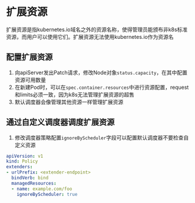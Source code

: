 # 扩展资源
扩展资源是指kubernetes.io域名之外的资源名称，使得管理员能颁布非k8s标准资源，而用户可以使用它们。扩展资源无法使用kubernetes.io作为资源名

## 配置扩展资源
1. 向apiServer发出Patch请求，修改Node对象`status.capacity`，在其中配置资源可用数量
2. 在新建Pod时，可以在`spec.container.resources`中进行资源配置，request和limits必须一致，因为k8s无法管理扩展资源的超售
3. 默认调度器会像管理其他资源一样管理扩展资源

## 通过自定义调度器调度扩展资源
1. 修改调度器策略配置`ignoreByScheduler`字段可以配置默认调度器不要检查自定义资源
```yaml
apiVersion: v1
kind: Policy
extenders:
- urlPrefix: <extender-endpoint>
  bindVerb: bind
  managedResources:
  - name: example.com/foo
    ignoreByScheduler: true
```